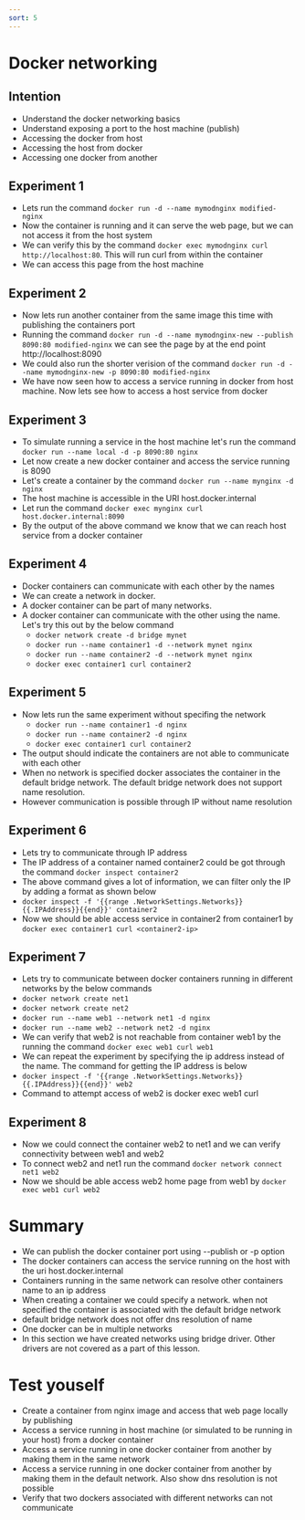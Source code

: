 ```yaml
---
sort: 5
---
```

# Docker networking

## Intention
 * Understand the docker networking basics
 * Understand exposing a port to the host machine (publish)
 * Accessing the docker from host
 * Accessing the host from docker
 * Accessing one docker from another

## Experiment 1
 * Lets run the command `docker run -d --name mymodnginx modified-nginx`
 * Now the container is running and it can serve the web page, but we can not access it from the host system
 * We can verify this by the command `docker exec mymodnginx curl http://localhost:80`. This will run curl from within the container
 * We can access this page from the host machine

## Experiment 2
 * Now lets run another container from the same image this time with publishing the containers port
 * Running the command `docker run -d --name mymodnginx-new --publish 8090:80 modified-nginx` we can see the page by at the end point http://localhost:8090
 * We could also run the shorter verision of the command `docker run -d --name mymodnginx-new -p 8090:80 modified-nginx`
 * We have now seen how to access a service running in docker from host machine. Now lets see how to access a host service from docker

## Experiment 3
 * To simulate running a service in the host machine let's run the command `docker run --name local -d -p 8090:80 nginx`
 * Let now create a new docker container and access the service running is 8090
 * Let's create a container by the command `docker run --name mynginx -d nginx`
 * The host machine is accessible in the URI host.docker.internal
 * Let run the command `docker exec mynginx curl host.docker.internal:8090`
 * By the output of the above command we know that we can reach host service from a docker container 

## Experiment 4
 * Docker containers can communicate with each other by the names
 * We can create a network in docker.
 * A docker container can be part of many networks.
 * A docker container can communicate with the other using the name. Let's try this out by the below command
   * `docker network create -d bridge mynet`
   * `docker run --name container1 -d --network mynet nginx`
   * `docker run --name container2 -d --network mynet nginx`
   * `docker exec container1 curl container2`
 
 ## Experiment 5
 * Now lets run the same experiment without specifing the network
   * `docker run --name container1 -d nginx`
   * `docker run --name container2 -d nginx`
   * `docker exec container1 curl container2`
 * The output should indicate the containers are not able to communicate with each other
 * When no network is specified docker associates the container in the default bridge network. The default bridge network does not support name resolution.
 * However communication is possible through IP without name resolution
 
 ## Experiment 6
 * Lets try to communicate through IP address
 * The IP address of a container named container2 could be got through the command `docker inspect container2`
 * The above command gives a lot of information, we can filter only the IP by adding a format as shown below
 * `docker inspect -f '{{range .NetworkSettings.Networks}}{{.IPAddress}}{{end}}' container2`
 * Now we should be able access service in container2 from container1 by `docker exec container1 curl <container2-ip>`
 
 ## Experiment 7
 * Lets try to communicate between docker containers running in different networks by the below commands
 * `docker network create net1`
 * `docker network create net2`
 * `docker run --name web1 --network net1 -d nginx`
 * `docker run --name web2 --network net2 -d nginx`
 * We can verify that web2 is not reachable from container web1 by the running the command `docker exec web1 curl web1`
 * We can repeat the experiment by specifying the ip address instead of the name. The command for getting the IP address is below
 * `docker inspect -f '{{range .NetworkSettings.Networks}}{{.IPAddress}}{{end}}' web2`
 * Command to attempt access of web2 is docker exec web1 curl <ip-address of web2>
 
 ## Experiment 8
 * Now we could connect the container web2 to net1 and we can verify connectivity between web1 and web2
 * To connect web2 and net1 run the command `docker network connect net1 web2`
 * Now we should be able access web2 home page from web1 by `docker exec web1 curl web2`
 
# Summary
 * We can publish the docker container port using --publish or -p option
 * The docker containers can access the service running on the host with the uri host.docker.internal
 * Containers running in the same network can resolve other containers name to an ip address
 * When creating a container we could specify a network. when not specified the container is associated with the default bridge network
 * default bridge network does not offer dns resolution of name
 * One docker can be in multiple networks
 * In this section we have created networks using bridge driver. Other drivers are not covered as a part of this lesson.

# Test youself
 * Create a container from nginx image and access that web page locally by publishing
 * Access a service running in host machine (or simulated to be running in your host) from a docker container
 * Access a service running in one docker container from another by making them in the same network
 * Access a service running in one docker container from another by making them in the default network. Also show dns resolution is not possible
 * Verify that two dockers associated with different networks can not communicate
